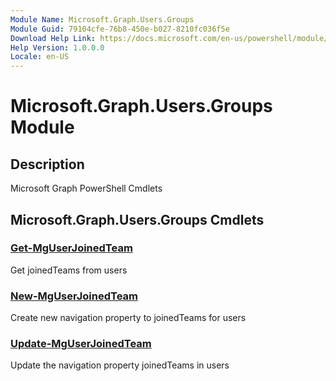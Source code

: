 ```yaml
---
Module Name: Microsoft.Graph.Users.Groups
Module Guid: 79104cfe-76b8-450e-b027-8210fc036f5e
Download Help Link: https://docs.microsoft.com/en-us/powershell/module/microsoft.graph.users.groups
Help Version: 1.0.0.0
Locale: en-US
---
```


# Microsoft.Graph.Users.Groups Module
## Description
Microsoft Graph PowerShell Cmdlets

## Microsoft.Graph.Users.Groups Cmdlets
### [Get-MgUserJoinedTeam](Get-MgUserJoinedTeam.md)
Get joinedTeams from users

### [New-MgUserJoinedTeam](New-MgUserJoinedTeam.md)
Create new navigation property to joinedTeams for users

### [Update-MgUserJoinedTeam](Update-MgUserJoinedTeam.md)
Update the navigation property joinedTeams in users

